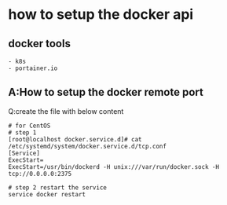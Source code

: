 # how to setup the docker api


## docker tools
    - k8s
    - portainer.io


## A:How to setup the docker remote port    
Q:create the file with below content
```text
# for CentOS
# step 1
[root@localhost docker.service.d]# cat /etc/systemd/system/docker.service.d/tcp.conf
[Service]
ExecStart=
ExecStart=/usr/bin/dockerd -H unix:///var/run/docker.sock -H tcp://0.0.0.0:2375

# step 2 restart the service
service docker restart
```


